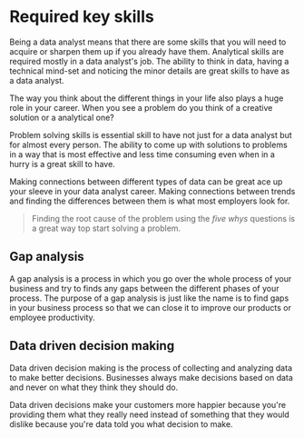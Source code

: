 # Required key skills
Being a data analyst means that there are some skills that you will need to acquire or sharpen them up if you already have them. Analytical skills are required mostly in a data analyst's job. The ability to think in data, having a technical mind-set and noticing the minor details are great skills to have as a data analyst.

The way you think about the different things in your life also plays a huge role in your career. When you see a problem do you think of a creative solution or a analytical one?

Problem solving skills is essential skill to have not just for a data analyst but for almost every person. The ability to come up with solutions to problems in a way that is most effective and less time consuming even when in a hurry is a great skill to have.

Making connections between different types of data can be great ace up your sleeve in your data analyst career. Making connections between trends and finding the differences between them is what most employers look for.

> Finding the root cause of the problem using the *five whys* questions is a great way top start solving a problem.

## Gap analysis
A gap analysis is a process in which you go over the whole process of your business and try to finds any gaps between the different phases of your process. The purpose of a gap analysis is just like the name is to find gaps in your business process so that we can close it to improve our products or employee productivity.

## Data driven decision making
Data driven decision making is the process of collecting and analyzing data to make better decisions. Businesses always make decisions based on data and never on what they think they should do.

Data driven decisions make your customers more happier because you're providing them what they really need instead of something that they would dislike because you're data told you what decision to make.
